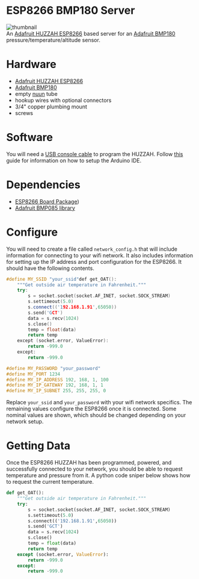 # ESP8266 BMP180 Server
![thumbnail](http://caternuson.github.io/oat-thumb.jpg)<br/>
An [Adafruit HUZZAH ESP8266](https://www.adafruit.com/products/2471)
based server for an
[Adafruit BMP180](https://www.adafruit.com/product/1603)
pressure/temperature/altitude sensor.

# Hardware
* [Adafruit HUZZAH ESP8266](https://www.adafruit.com/products/2471)
* [Adafruit BMP180](https://www.adafruit.com/product/1603)
* empty [nuun](http://nuun.com/) tube
* hookup wires with optional connectors
* 3/4" copper plumbing mount
* screws

# Software
You will need a [USB console cable](https://www.adafruit.com/products/954)
to program the HUZZAH. Follow
[this](https://learn.adafruit.com/adafruit-huzzah-esp8266-breakout/using-arduino-ide)
guide for information on how to setup the Arduino IDE.

# Dependencies
* [ESP8266 Board Package](https://learn.adafruit.com/adafruit-huzzah-esp8266-breakout/using-arduino-ide#install-the-esp8266-board-package))
* [Adafruit BMP085 library](https://github.com/adafruit/Adafruit-BMP085-Library)

# Configure
You will need to create a file called ```network_config.h``` that will include
information for connecting to your wifi network. It also includes information
for setting up the IP address and port configuration for the ESP8266.
It should have the following contents.
```C++
#define MY_SSID "your_ssid"def get_OAT():
    """Get outside air temperature in Fahrenheit."""
    try:
        s = socket.socket(socket.AF_INET, socket.SOCK_STREAM)
        s.settimeout(5.0)
        s.connect(('192.168.1.91',65050))
        s.send('GCT')
        data = s.recv(1024)
        s.close()
        temp = float(data)
        return temp
    except (socket.error, ValueError):
        return -999.0
    except:
        return -999.0

#define MY_PASSWORD "your_password"
#define MY_PORT 1234
#define MY_IP_ADDRESS 192, 168, 1, 100
#define MY_IP_GATEWAY 192, 168, 1, 1
#define MY_IP_SUBNET 255, 255, 255, 0
```
Replace ```your_ssid``` and ```your_password``` with your wifi network
specifics. The remaining values configure the ESP8266 once it is connected.
Some nominal values are shown, which should be changed depending on your
network setup.

# Getting Data
Once the ESP8266 HUZZAH has been programmed, powered, and successfully
connected to your network, you should be able to request temperature
and pressure from it. A python code sniper below shows how to
request the current temperature.
```python
def get_OAT():
    """Get outside air temperature in Fahrenheit."""
    try:
        s = socket.socket(socket.AF_INET, socket.SOCK_STREAM)
        s.settimeout(5.0)
        s.connect(('192.168.1.91',65050))
        s.send('GCT')
        data = s.recv(1024)
        s.close()
        temp = float(data)
        return temp
    except (socket.error, ValueError):
        return -999.0
    except:
        return -999.0
```